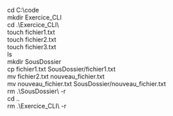 cd C:\code  
mkdir Exercice_CLI  
cd .\Exercice_CLI\  
touch fichier1.txt  
touch fichier2.txt  
touch fichier3.txt  
ls  
mkdir SousDossier  
cp fichier1.txt SousDossier/fichier1.txt  
mv fichier2.txt nouveau_fichier.txt  
mv nouveau_fichier.txt SousDossier/nouveau_fichier.txt  
rm .\SousDossier\ -r  
cd ..  
rm .\Exercice_CLI\ -r  